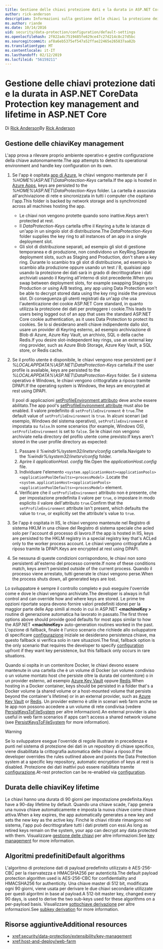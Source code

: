 ```yaml
---
title: Gestione delle chiavi protezione dati e la durata in ASP.NET Core
author: rick-anderson
description: Informazioni sulla gestione delle chiavi la protezione dei dati e la durata in ASP.NET Core.
ms.author: riande
ms.date: 10/14/2016
uid: security/data-protection/configuration/default-settings
ms.openlocfilehash: 2f022a4c7519485fe629ce47c27d214c8c27d5bc
ms.sourcegitcommit: af8a6eb5375ef547a52ffae22465e265837aa82b
ms.translationtype: MT
ms.contentlocale: it-IT
ms.lasthandoff: 02/12/2019
ms.locfileid: "56159211"
---
```

# <a name="data-protection-key-management-and-lifetime-in-aspnet-core"></a><span data-ttu-id="bd6e7-103">Gestione delle chiavi protezione dati e la durata in ASP.NET Core</span><span class="sxs-lookup"><span data-stu-id="bd6e7-103">Data Protection key management and lifetime in ASP.NET Core</span></span>

<span data-ttu-id="bd6e7-104">Di [Rick Anderson](https://twitter.com/RickAndMSFT)</span><span class="sxs-lookup"><span data-stu-id="bd6e7-104">By [Rick Anderson](https://twitter.com/RickAndMSFT)</span></span>

## <a name="key-management"></a><span data-ttu-id="bd6e7-105">Gestione delle chiavi</span><span class="sxs-lookup"><span data-stu-id="bd6e7-105">Key management</span></span>

<span data-ttu-id="bd6e7-106">L'app prova a rilevare proprio ambiente operativo e gestire configurazione della chiave autonomamente.</span><span class="sxs-lookup"><span data-stu-id="bd6e7-106">The app attempts to detect its operational environment and handle key configuration on its own.</span></span>

1. <span data-ttu-id="bd6e7-107">Se l'app è ospitata [app di Azure](https://azure.microsoft.com/services/app-service/), le chiavi vengono mantenute per il *%HOME%\ASP.NET\DataProtection-Keys* cartella.</span><span class="sxs-lookup"><span data-stu-id="bd6e7-107">If the app is hosted in [Azure Apps](https://azure.microsoft.com/services/app-service/), keys are persisted to the *%HOME%\ASP.NET\DataProtection-Keys* folder.</span></span> <span data-ttu-id="bd6e7-108">La cartella è associata all'archiviazione di rete e sincronizzata in tutti i computer che ospitano l'app.</span><span class="sxs-lookup"><span data-stu-id="bd6e7-108">This folder is backed by network storage and is synchronized across all machines hosting the app.</span></span>
   * <span data-ttu-id="bd6e7-109">Le chiavi non vengono protette quando sono inattive.</span><span class="sxs-lookup"><span data-stu-id="bd6e7-109">Keys aren't protected at rest.</span></span>
   * <span data-ttu-id="bd6e7-110">Il *DataProtection-Keys* cartella offre il Keyring a tutte le istanze di un'app in un singolo slot di distribuzione.</span><span class="sxs-lookup"><span data-stu-id="bd6e7-110">The *DataProtection-Keys* folder supplies the key ring to all instances of an app in a single deployment slot.</span></span>
   * <span data-ttu-id="bd6e7-111">Gli slot di distribuzione separati, ad esempio gli slot di gestione temporanea e di produzione, non condividono un KeyRing.</span><span class="sxs-lookup"><span data-stu-id="bd6e7-111">Separate deployment slots, such as Staging and Production, don't share a key ring.</span></span> <span data-ttu-id="bd6e7-112">Durante lo scambio tra gli slot di distribuzione, ad esempio lo scambio alla produzione oppure usando un test / B, qualsiasi app usando la protezione dei dati sarà in grado di decrittografare i dati archiviati usando il Keyring all'interno di slot precedente.</span><span class="sxs-lookup"><span data-stu-id="bd6e7-112">When you swap between deployment slots, for example swapping Staging to Production or using A/B testing, any app using Data Protection won't be able to decrypt stored data using the key ring inside the previous slot.</span></span> <span data-ttu-id="bd6e7-113">Di conseguenza gli utenti registrati da un'app che usa l'autenticazione dei cookie ASP.NET Core standard, in quanto utilizza la protezione dei dati per proteggere i cookie.</span><span class="sxs-lookup"><span data-stu-id="bd6e7-113">This leads to users being logged out of an app that uses the standard ASP.NET Core cookie authentication, as it uses Data Protection to protect its cookies.</span></span> <span data-ttu-id="bd6e7-114">Se lo si desiderano anelli chiave indipendente dallo slot, usare un provider di Keyring esterno, ad esempio archiviazione di Blob di Azure, Azure Key Vault, un archivio, SQL o della cache Redis.</span><span class="sxs-lookup"><span data-stu-id="bd6e7-114">If you desire slot-independent key rings, use an external key ring provider, such as Azure Blob Storage, Azure Key Vault, a SQL store, or Redis cache.</span></span>

1. <span data-ttu-id="bd6e7-115">Se il profilo utente è disponibile, le chiavi vengono rese persistenti per il *%LOCALAPPDATA%\ASP.NET\DataProtection-Keys* cartella.</span><span class="sxs-lookup"><span data-stu-id="bd6e7-115">If the user profile is available, keys are persisted to the *%LOCALAPPDATA%\ASP.NET\DataProtection-Keys* folder.</span></span> <span data-ttu-id="bd6e7-116">Se il sistema operativo è Windows, le chiavi vengono crittografate a riposo tramite DPAPI.</span><span class="sxs-lookup"><span data-stu-id="bd6e7-116">If the operating system is Windows, the keys are encrypted at rest using DPAPI.</span></span>

   <span data-ttu-id="bd6e7-117">Il pool di applicazioni [setProfileEnvironment attributo](/iis/configuration/system.applicationhost/applicationpools/add/processmodel#configuration) deve anche essere abilitato.</span><span class="sxs-lookup"><span data-stu-id="bd6e7-117">The app pool's [setProfileEnvironment attribute](/iis/configuration/system.applicationhost/applicationpools/add/processmodel#configuration) must also be enabled.</span></span> <span data-ttu-id="bd6e7-118">Il valore predefinito di `setProfileEnvironment` è `true`.</span><span class="sxs-lookup"><span data-stu-id="bd6e7-118">The default value of `setProfileEnvironment` is `true`.</span></span> <span data-ttu-id="bd6e7-119">In alcuni scenari (ad esempio, Windows del sistema operativo), `setProfileEnvironment` è impostata su `false`.</span><span class="sxs-lookup"><span data-stu-id="bd6e7-119">In some scenarios (for example, Windows OS), `setProfileEnvironment` is set to `false`.</span></span> <span data-ttu-id="bd6e7-120">Se le chiavi non vengono archiviate nella directory del profilo utente come previsto:</span><span class="sxs-lookup"><span data-stu-id="bd6e7-120">If keys aren't stored in the user profile directory as expected:</span></span>

   1. <span data-ttu-id="bd6e7-121">Passare il *%windir%/system32/inetsrv/config* cartella.</span><span class="sxs-lookup"><span data-stu-id="bd6e7-121">Navigate to the *%windir%/system32/inetsrv/config* folder.</span></span>
   1. <span data-ttu-id="bd6e7-122">Aprire il *applicationHost. config* file.</span><span class="sxs-lookup"><span data-stu-id="bd6e7-122">Open the *applicationHost.config* file.</span></span>
   1. <span data-ttu-id="bd6e7-123">Individuare l'elemento `<system.applicationHost><applicationPools><applicationPoolDefaults><processModel>` .</span><span class="sxs-lookup"><span data-stu-id="bd6e7-123">Locate the `<system.applicationHost><applicationPools><applicationPoolDefaults><processModel>` element.</span></span>
   1. <span data-ttu-id="bd6e7-124">Verificare che il `setProfileEnvironment` attributo non è presente, che per impostazione predefinita il valore per `true`, o impostare in modo esplicito il valore dell'attributo `true`.</span><span class="sxs-lookup"><span data-stu-id="bd6e7-124">Confirm that the `setProfileEnvironment` attribute isn't present, which defaults the value to `true`, or explicitly set the attribute's value to `true`.</span></span>

1. <span data-ttu-id="bd6e7-125">Se l'app è ospitata in IIS, le chiavi vengono mantenute nel Registro di sistema HKLM in una chiave del Registro di sistema speciale che acled solo per l'account di processo di lavoro.</span><span class="sxs-lookup"><span data-stu-id="bd6e7-125">If the app is hosted in IIS, keys are persisted to the HKLM registry in a special registry key that's ACLed only to the worker process account.</span></span> <span data-ttu-id="bd6e7-126">Le chiavi vengono crittografate a riposo tramite la DPAPI.</span><span class="sxs-lookup"><span data-stu-id="bd6e7-126">Keys are encrypted at rest using DPAPI.</span></span>

1. <span data-ttu-id="bd6e7-127">Se nessuna di queste condizioni corrispondono, le chiavi non sono persistenti all'esterno del processo corrente.</span><span class="sxs-lookup"><span data-stu-id="bd6e7-127">If none of these conditions match, keys aren't persisted outside of the current process.</span></span> <span data-ttu-id="bd6e7-128">Quando il processo viene arrestato, tutti generate le chiavi vengono perse.</span><span class="sxs-lookup"><span data-stu-id="bd6e7-128">When the process shuts down, all generated keys are lost.</span></span>

<span data-ttu-id="bd6e7-129">Lo sviluppatore è sempre il controllo completo e può eseguire l'override come e dove le chiavi vengono archiviate.</span><span class="sxs-lookup"><span data-stu-id="bd6e7-129">The developer is always in full control and can override how and where keys are stored.</span></span> <span data-ttu-id="bd6e7-130">Le prime tre opzioni riportate sopra devono fornire valori predefiniti idonei per la maggior parte delle App simili al modo in cui in ASP.NET  **\<machineKey >** routine di generazione automatica ha lavorato in passato.</span><span class="sxs-lookup"><span data-stu-id="bd6e7-130">The first three options above should provide good defaults for most apps similar to how the ASP.NET **\<machineKey>** auto-generation routines worked in the past.</span></span> <span data-ttu-id="bd6e7-131">L'opzione di fallback, finale è l'unico scenario che richiede allo sviluppatore di specificare [configurazione](xref:security/data-protection/configuration/overview) iniziale se desiderano persistenza chiave, ma questo fallback si verifica solo in rare situazioni.</span><span class="sxs-lookup"><span data-stu-id="bd6e7-131">The final, fallback option is the only scenario that requires the developer to specify [configuration](xref:security/data-protection/configuration/overview) upfront if they want key persistence, but this fallback only occurs in rare situations.</span></span>

<span data-ttu-id="bd6e7-132">Quando si ospita in un contenitore Docker, le chiavi devono essere mantenute in una cartella che è un volume di Docker (un volume condiviso o un volume montato host che persiste oltre la durata del contenitore) o in un provider esterno, ad esempio [Azure Key Vault](https://azure.microsoft.com/services/key-vault/) oppure [Redis](https://redis.io/).</span><span class="sxs-lookup"><span data-stu-id="bd6e7-132">When hosting in a Docker container, keys should be persisted in a folder that's a Docker volume (a shared volume or a host-mounted volume that persists beyond the container's lifetime) or in an external provider, such as [Azure Key Vault](https://azure.microsoft.com/services/key-vault/) or [Redis](https://redis.io/).</span></span> <span data-ttu-id="bd6e7-133">Un provider esterno è utile in scenari web farm anche se le app non possono accedere a un volume di rete condivisa (vedere [PersistKeysToFileSystem](xref:security/data-protection/configuration/overview#persistkeystofilesystem) per altre informazioni).</span><span class="sxs-lookup"><span data-stu-id="bd6e7-133">An external provider is also useful in web farm scenarios if apps can't access a shared network volume (see [PersistKeysToFileSystem](xref:security/data-protection/configuration/overview#persistkeystofilesystem) for more information).</span></span>

> [!WARNING]
> <span data-ttu-id="bd6e7-134">Se lo sviluppatore esegue l'override di regole illustrate in precedenza e punti nel sistema di protezione dei dati in un repository di chiave specifico, viene disabilitata la crittografia automatica delle chiavi a riposo.</span><span class="sxs-lookup"><span data-stu-id="bd6e7-134">If the developer overrides the rules outlined above and points the Data Protection system at a specific key repository, automatic encryption of keys at rest is disabled.</span></span> <span data-ttu-id="bd6e7-135">Protezione dei dati inattivi può essere riabilitata tramite [configurazione](xref:security/data-protection/configuration/overview).</span><span class="sxs-lookup"><span data-stu-id="bd6e7-135">At-rest protection can be re-enabled via [configuration](xref:security/data-protection/configuration/overview).</span></span>

## <a name="key-lifetime"></a><span data-ttu-id="bd6e7-136">Durata delle chiavi</span><span class="sxs-lookup"><span data-stu-id="bd6e7-136">Key lifetime</span></span>

<span data-ttu-id="bd6e7-137">Le chiavi hanno una durata di 90 giorni per impostazione predefinita.</span><span class="sxs-lookup"><span data-stu-id="bd6e7-137">Keys have a 90-day lifetime by default.</span></span> <span data-ttu-id="bd6e7-138">Quando una chiave scade, l'app genera una nuova chiave automaticamente e imposta la nuova chiave come chiave attiva.</span><span class="sxs-lookup"><span data-stu-id="bd6e7-138">When a key expires, the app automatically generates a new key and sets the new key as the active key.</span></span> <span data-ttu-id="bd6e7-139">Finché le chiavi ritirate rimangono nel sistema, l'app può decrittografare tutti i dati protetti con essi.</span><span class="sxs-lookup"><span data-stu-id="bd6e7-139">As long as retired keys remain on the system, your app can decrypt any data protected with them.</span></span> <span data-ttu-id="bd6e7-140">Visualizzare [gestione delle chiavi](xref:security/data-protection/implementation/key-management#key-expiration-and-rolling) per altre informazioni.</span><span class="sxs-lookup"><span data-stu-id="bd6e7-140">See [key management](xref:security/data-protection/implementation/key-management#key-expiration-and-rolling) for more information.</span></span>

## <a name="default-algorithms"></a><span data-ttu-id="bd6e7-141">Algoritmi predefiniti</span><span class="sxs-lookup"><span data-stu-id="bd6e7-141">Default algorithms</span></span>

<span data-ttu-id="bd6e7-142">L'algoritmo di protezione dati di payload predefinito utilizzato è AES-256-CBC per la riservatezza e HMACSHA256 per autenticità.</span><span class="sxs-lookup"><span data-stu-id="bd6e7-142">The default payload protection algorithm used is AES-256-CBC for confidentiality and HMACSHA256 for authenticity.</span></span> <span data-ttu-id="bd6e7-143">Una chiave master di 512 bit, modificata ogni 90 giorni, viene usata per derivare le due chiavi secondarie utilizzate per questi algoritmi in base al payload.</span><span class="sxs-lookup"><span data-stu-id="bd6e7-143">A 512-bit master key, changed every 90 days, is used to derive the two sub-keys used for these algorithms on a per-payload basis.</span></span> <span data-ttu-id="bd6e7-144">Visualizzare [sottochiave derivazione](xref:security/data-protection/implementation/subkeyderivation#additional-authenticated-data-and-subkey-derivation) per altre informazioni.</span><span class="sxs-lookup"><span data-stu-id="bd6e7-144">See [subkey derivation](xref:security/data-protection/implementation/subkeyderivation#additional-authenticated-data-and-subkey-derivation) for more information.</span></span>

## <a name="additional-resources"></a><span data-ttu-id="bd6e7-145">Risorse aggiuntive</span><span class="sxs-lookup"><span data-stu-id="bd6e7-145">Additional resources</span></span>

* <xref:security/data-protection/extensibility/key-management>
* <xref:host-and-deploy/web-farm>
